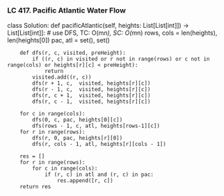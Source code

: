 ### LC 417. Pacific Atlantic Water Flow
class Solution:
    def pacificAtlantic(self, heights: List[List[int]]) -> List[List[int]]:
        # use DFS, TC: O(m*n), SC: O(m*n)
        rows, cols = len(heights), len(heights[0])
        pac, atl = set(), set()

        def dfs(r, c, visited, preHeight):
            if ((r, c) in visited or r not in range(rows) or c not in range(cols) or heights[r][c] < preHeight):
                return
            visited.add((r, c))
            dfs(r + 1, c,  visited, heights[r][c])
            dfs(r - 1, c,  visited, heights[r][c])
            dfs(r, c + 1,  visited, heights[r][c])
            dfs(r, c - 1,  visited, heights[r][c])

        for c in range(cols):
            dfs(0, c, pac, heights[0][c])
            dfs(rows - 1, c, atl, heights[rows-1][c])
        for r in range(rows):
            dfs(r, 0, pac, heights[r][0])
            dfs(r, cols - 1, atl, heights[r][cols - 1])
        
        res = []
        for r in range(rows):
            for c in range(cols):
                if (r, c) in atl and (r, c) in pac:
                    res.append([r, c])
        return res